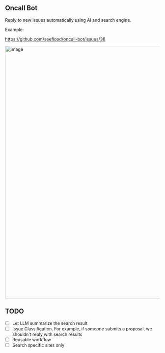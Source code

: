 ## Oncall Bot
Reply to new issues automatically using AI and search engine.

Example:

https://github.com/seeflood/oncall-bot/issues/38

<img width="819" alt="image" src="https://user-images.githubusercontent.com/26001097/227761842-db7181be-b8c9-48bb-aa30-bf572bdf2a21.png">

## TODO
- [ ] Let LLM summarize the search result
- [ ] Issue Classification. For example, if someone submits a proposal, we shouldn't reply with search results
- [ ] Reusable workflow
- [ ] Search specific sites only